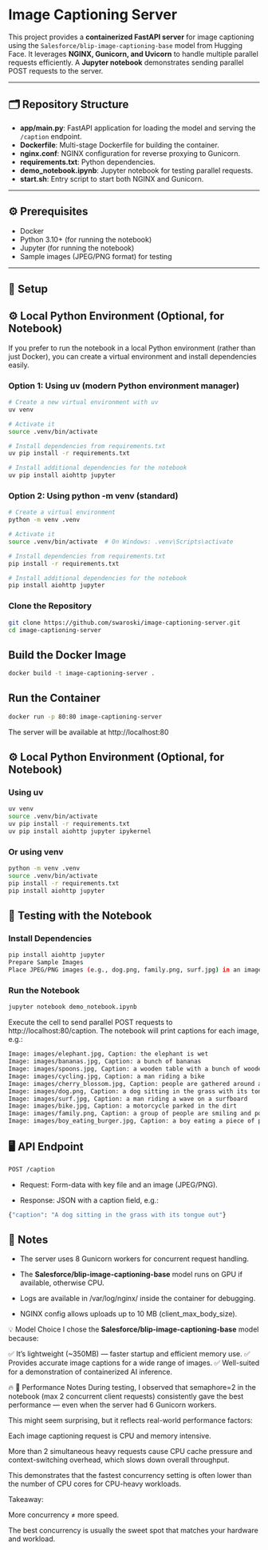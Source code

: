 # Image Captioning Server

This project provides a **containerized FastAPI server** for image captioning using the `Salesforce/blip-image-captioning-base` model from Hugging Face. It leverages **NGINX, Gunicorn, and Uvicorn** to handle multiple parallel requests efficiently. A **Jupyter notebook** demonstrates sending parallel POST requests to the server.

---

## 🗂️ Repository Structure

- **app/main.py**: FastAPI application for loading the model and serving the `/caption` endpoint.  
- **Dockerfile**: Multi-stage Dockerfile for building the container.  
- **nginx.conf**: NGINX configuration for reverse proxying to Gunicorn.  
- **requirements.txt**: Python dependencies.  
- **demo_notebook.ipynb**: Jupyter notebook for testing parallel requests.  
- **start.sh**: Entry script to start both NGINX and Gunicorn.

---

## ⚙️ Prerequisites

- Docker  
- Python 3.10+ (for running the notebook)  
- Jupyter (for running the notebook)  
- Sample images (JPEG/PNG format) for testing  

---

## 🚀 Setup

## ⚙️ Local Python Environment (Optional, for Notebook)
If you prefer to run the notebook in a local Python environment (rather than just Docker), you can create a virtual environment and install dependencies easily. 

### Option 1: Using uv (modern Python environment manager)

```bash
# Create a new virtual environment with uv
uv venv

# Activate it
source .venv/bin/activate

# Install dependencies from requirements.txt
uv pip install -r requirements.txt

# Install additional dependencies for the notebook
uv pip install aiohttp jupyter
```

### Option 2: Using python -m venv (standard)
```bash
# Create a virtual environment
python -m venv .venv

# Activate it
source .venv/bin/activate  # On Windows: .venv\Scripts\activate

# Install dependencies from requirements.txt
pip install -r requirements.txt

# Install additional dependencies for the notebook
pip install aiohttp jupyter
```

### Clone the Repository

```bash
git clone https://github.com/swaroski/image-captioning-server.git 
cd image-captioning-server
```

## Build the Docker Image
```bash
docker build -t image-captioning-server .
```

## Run the Container
```bash
docker run -p 80:80 image-captioning-server
```

The server will be available at http://localhost:80


## ⚙️ Local Python Environment (Optional, for Notebook)
### Using uv
```bash
uv venv
source .venv/bin/activate
uv pip install -r requirements.txt
uv pip install aiohttp jupyter ipykernel
```

### Or using venv
```bash
python -m venv .venv
source .venv/bin/activate
pip install -r requirements.txt
pip install aiohttp jupyter
```

## 🧪 Testing with the Notebook
### Install Dependencies
```bash
pip install aiohttp jupyter 
Prepare Sample Images
Place JPEG/PNG images (e.g., dog.png, family.png, surf.jpg) in an images/ directory or alongside the notebook.
```

### Run the Notebook
```bash
jupyter notebook demo_notebook.ipynb
```

Execute the cell to send parallel POST requests to http://localhost:80/caption.
The notebook will print captions for each image, e.g.:

```bash
Image: images/elephant.jpg, Caption: the elephant is wet
Image: images/bananas.jpg, Caption: a bunch of bananas
Image: images/spoons.jpg, Caption: a wooden table with a bunch of wooden spoons
Image: images/cycling.jpg, Caption: a man riding a bike
Image: images/cherry_blossom.jpg, Caption: people are gathered around a blue table covered in pink flowers
Image: images/dog.png, Caption: a dog sitting in the grass with its tongue out
Image: images/surf.jpg, Caption: a man riding a wave on a surfboard
Image: images/bike.jpg, Caption: a motorcycle parked in the dirt
Image: images/family.png, Caption: a group of people are smiling and posing for a picture
Image: images/boy_eating_burger.jpg, Caption: a boy eating a piece of pizza
```


## 🖥️ API Endpoint

```bash
POST /caption
```
- Request: Form-data with key file and an image (JPEG/PNG).

- Response: JSON with a caption field, e.g.:

```bash
{"caption": "A dog sitting in the grass with its tongue out"}
```

## 📝 Notes
- The server uses 8 Gunicorn workers for concurrent request handling.

- The **Salesforce/blip-image-captioning-base** model runs on GPU if available, otherwise CPU.

- Logs are available in /var/log/nginx/ inside the container for debugging.

- NGINX config allows uploads up to 10 MB (client_max_body_size).

💡 Model Choice
I chose the **Salesforce/blip-image-captioning-base** model because:

✅ It’s lightweight (~350MB) — faster startup and efficient memory use.
✅ Provides accurate image captions for a wide range of images.
✅ Well-suited for a demonstration of containerized AI inference.


🔥 📝 Performance Notes
During testing, I observed that semaphore=2 in the notebook (max 2 concurrent client requests) consistently gave the best performance — even when the server had 6 Gunicorn workers.

This might seem surprising, but it reflects real-world performance factors:

Each image captioning request is CPU and memory intensive.

More than 2 simultaneous heavy requests cause CPU cache pressure and context-switching overhead, which slows down overall throughput.

This demonstrates that the fastest concurrency setting is often lower than the number of CPU cores for CPU-heavy workloads.

Takeaway:

More concurrency ≠ more speed.

The best concurrency is usually the sweet spot that matches your hardware and workload.